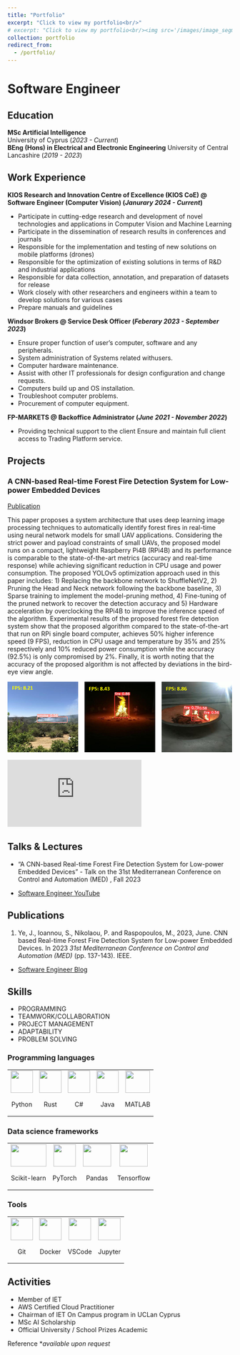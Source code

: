 ```yaml
---
title: "Portfolio"
excerpt: "Click to view my portfolio<br/>"
# excerpt: "Click to view my portfolio<br/><img src='/images/image_segmentation.jpg'>"
collection: portfolio
redirect_from: 
  - /portfolio/
---
```


# Software Engineer

## Education							       		
**MSc Artificial Intelligence**	 
University of Cyprus (_2023 - Current_)	 			        		
**BEng (Hons) in Electrical and Electronic Engineering** 
University of Central Lancashire (_2019 - 2023_)

## Work Experience

**KIOS Research and Innovation Centre of Excellence (KIOS CoE) @ Software Engineer (Computer Vision) (_Janurary 2024 - Current_)**
- Participate in cutting-edge research and development of novel technologies and applications in Computer Vision and Machine Learning
- Participate in the dissemination of research results in conferences and journals
- Responsible for the implementation and testing of new solutions on mobile platforms (drones)
- Responsible for the optimization of existing solutions in terms of R&D and industrial applications
- Responsible for data collection, annotation, and preparation of datasets for release
- Work closely with other researchers and engineers within a team to develop solutions for various cases
- Prepare manuals and guidelines
  
**Windsor Brokers @ Service Desk Officer (_Feberary 2023 - September 2023_)** 
- Ensure proper function of user’s computer, software and any peripherals. 
- System administration of Systems related withusers. 
- Computer hardware maintenance. 
- Assist with other IT professionals for design configuration and change requests. 
- Computers build up and OS installation. 
- Troubleshoot computer problems. 
- Procurement of computer equipment. 

**FP-MARKETS @ Backoffice Administrator (_June 2021 - November 2022_)** 
- Providing technical support to the client Ensure and maintain full client access to Trading Platform service. 

## Projects
### A CNN-based Real-time Forest Fire Detection System for Low-power Embedded Devices
[Publication](https://clok.uclan.ac.uk/48125/1/MED2023ConferenceV2.pdf)

This paper proposes a system architecture that uses deep learning image processing techniques to automatically identify forest fires in real-time using neural network models for small UAV applications. Considering the strict power and payload constraints of small UAVs, the proposed model runs on a compact, lightweight Raspberry Pi4B (RPi4B) and its performance is comparable to the state-of-the-art metrics (accuracy and real-time response) while achieving significant reduction in CPU usage and power consumption. The proposed YOLOv5 optimization approach used in this paper includes: 1) Replacing the backbone network to ShuffleNetV2, 2) Pruning the Head and Neck network following the backbone baseline, 3) Sparse training to implement the model-pruning method, 4) Fine-tuning of the pruned network to recover the detection accuracy and 5) Hardware acceleration by overclocking the RPi4B to improve the inference speed of the algorithm. Experimental results of the proposed forest fire detection system show that the proposed algorithm compared to the state-of-the-art that run on RPi single board computer, achieves 50% higher inference speed (9 FPS), reduction in CPU usage and temperature by 35% and 25% respectively and 10% reduced power consumption while the accuracy (92.5%) is only compromised by 2%. Finally, it is worth noting that the accuracy of the proposed algorithm is not affected by deviations in the bird-eye view angle.

![EEG Band Discovery](/images/MED23demo.png)

<iframe width="300" src="https://www.youtube.com/embed/rG7kNidA9aY" title="YouTube video player" frameborder="0" allow="accelerometer; clipboard-write; encrypted-media; gyroscope; picture-in-picture" allowfullscreen></iframe>

## Talks & Lectures
- “A CNN-based Real-time Forest Fire Detection System for Low-power Embedded Devices” - Talk on the 31st Mediterranean Conference on Control and Automation (MED) , Fall 2023

- [Software Engineer YouTube](https://www.youtube.com/@kristianye562)

## Publications
1. Ye, J., Ioannou, S., Nikolaou, P. and Raspopoulos, M., 2023, June. CNN based Real-time Forest Fire Detection System for Low-power Embedded Devices. In 2023 <i>31st Mediterranean Conference on Control and Automation (MED)</i> (pp. 137-143). IEEE.

- [Software Engineer Blog](https://medium.com/@skristian266)

## Skills
* PROGRAMMING 
* TEAMWORK/COLLABORATION 
* PROJECT MANAGEMENT 
* ADAPTABILITY 
* PROBLEM SOLVING 

### Programming languages

<table align="center" style="border-collapse: collapse; border: none;font-size:14px">
  <tr style="border: none;">
    <td style="border: none;">
    <div style="text-align: center;">
        <img class="center" width="50" height="50" src="https://cdn.freebiesupply.com/logos/large/2x/python-5-logo-png-transparent.png"/>
         <br/><p align="center">Python</p>
    </div>
    </td>
    <td style="border: none;">
      <div style="text-align: center;">
        <img class="center" width="50" height="50" src="https://cdn.icon-icons.com/icons2/2107/PNG/512/file_type_rust_icon_130185.png"/>
        <br/><p align="center">Rust</p>
      </div>
    </td>
    <td style="border: none;">
      <div style="text-align: center;">
        <img class="center" width="50" height="50" src="https://cdn.icon-icons.com/icons2/2415/PNG/512/csharp_original_logo_icon_146578.png"/>
        <br/><p align="center">C#</p>
      </div>
    </td>
    <td style="border: none;">
      <div style="text-align: center;">
        <img class="center" width="50" height="50" src="https://cdn.icon-icons.com/icons2/2699/PNG/512/java_logo_icon_169577.png"/>
        <br/><p align="center">Java</p>
      </div>
    </td>
    <td style="border: none;">
    <div style="text-align: center;">
        <img class="center" width="55" height="50" src="https://upload.wikimedia.org/wikipedia/commons/2/21/Matlab_Logo.png"/>
        <br/> <p align="center">MATLAB</p>
    </div>
    </td>
  </tr>
</table>


### Data science frameworks

<table align="center" style="border-collapse: collapse; border: none;">
  <tr style="border: none;">
    <td style="border: none;">
    <div style="text-align: center;">
        <img class="center" width="80" height="50" src="http://amueller.github.io/sklearn_014_015_pydata/sklearn-logo.png"/>
         <br/><p align="center">Scikit-learn</p>
    </div>
    </td>
    <td style="border: none;">
    <div style="text-align: center;">
        <img class="center" width="50" height="50" src="https://miro.medium.com/v2/resize:fit:5000/1*8AaAYxLb-VOgGUW8V8JXQA.png"/>
        <br/><p align="center"> PyTorch</p>
    </div>
    </td>
    <td style="border: none;">
    <div style="text-align: center;">
        <img class="center" width="63" height="50" src="https://pandas.pydata.org/static/img/pandas_mark.svg"/>
        <br/><p align="center"> Pandas</p>
    </div>
    </td>
    <td style="border: none;">
    <div style="text-align: center;">
        <img class="center" width="63" height="50" src="https://i1.wp.com/albertfattal.com/wp-content/uploads/2018/03/Tensorflow_logo.svg.png?ssl=1"/>
        <br/><p align="center"> Tensorflow</p>
    </div>
    </td>
  </tr>
</table>


### Tools

<table align="center" style="border-collapse: collapse; border: none;">
  <tr style="border: none;">
    <td style="border: none;">
      <div style="text-align: center;">
        <img class="center" width="50" height="50" src="https://iconape.com/wp-content/png_logo_vector/git-icon.png"/>
         <br/><p align="center">Git</p>
      </div>
    </td>
    <td style="border: none;">
    <div style="text-align: center;">
        <img class="center" width="50" height="50" src="https://iconape.com/wp-content/files/fr/370801/svg/docker-icon-logo-icon-png-svg.png"/>
        <br/><p align="center"> Docker</p>
    </div>
    </td>
    <td style="border: none;">
    <div style="text-align: center;">
        <img class="center" width="50" height="50" src="https://mobilemancerblog.blob.core.windows.net/blog/2020/08/vs-code-logo-transp.png"/>
        <br/> <p align="center">VSCode</p>
    </div>
    </td>
    <td style="border: none;">
    <div style="text-align: center;">
        <img class="center" width="50" height="50" src="https://pbs.twimg.com/profile_images/954072623410917376/fGBUdNf_.jpg"/>
        <br/><p align="center"> Jupyter</p>
    </div>
    </td>
  </tr>
</table>

## Activities
* Member of IET
* AWS Certified Cloud Practitioner
* Chairman of IET On Campus program in UCLan Cyprus 
* MSc AI Scholarship 
* Official University / School Prizes Academic  

Reference **available upon request*